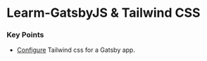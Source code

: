 # Learm-GatsbyJS & Tailwind CSS

### Key Points

-   [Configure](https://tailwindcss.com/docs/guides/gatsby) Tailwind css for a Gatsby app.